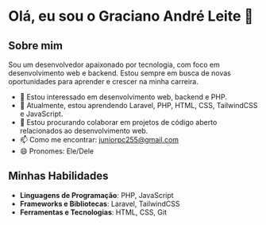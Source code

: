 # Olá, eu sou o Graciano André Leite 👋

## Sobre mim

Sou um desenvolvedor apaixonado por tecnologia, com foco em desenvolvimento web e backend. Estou sempre em busca de novas oportunidades para aprender e crescer na minha carreira.

- 👀 Estou interessado em desenvolvimento web, backend e PHP.
- 🌱 Atualmente, estou aprendendo Laravel, PHP, HTML, CSS, TailwindCSS e JavaScript.
- 💞️ Estou procurando colaborar em projetos de código aberto relacionados ao desenvolvimento web.
- 📫 Como me encontrar: juniorpc255@gmail.com
- 😄 Pronomes: Ele/Dele

## Minhas Habilidades

- **Linguagens de Programação**: PHP, JavaScript
- **Frameworks e Bibliotecas**: Laravel, TailwindCSS
- **Ferramentas e Tecnologias**: HTML, CSS, Git
